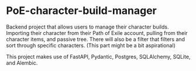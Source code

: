 # PoE-character-build-manager
Backend project that allows users to manage their character builds.  Importing their character from their Path of Exile account, pulling from their character items, and passive tree. 
There will also be a filter that filters and sort through specific characters.  (This part might be a bit aspirational)

This project makes use of FastAPI, Pydantic, Postgres, SQLAlchemy, SQLite, and Alembic.  

